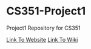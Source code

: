 # CS351-Project1
Project1 Repository for CS351

[Link To Website]([URL](http://csweb01.csueastbay.edu/~tk5883/Project-1/index.html)http://csweb01.csueastbay.edu/~tk5883/Project-1/index.html)
[Link To Wiki]() 
